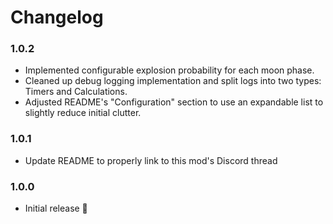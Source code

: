 # Changelog

### 1.0.2
- Implemented configurable explosion probability for each moon phase.
- Cleaned up debug logging implementation and split logs into two types: Timers and Calculations.
- Adjusted README's "Configuration" section to use an expandable list to slightly reduce initial clutter.

### 1.0.1
- Update README to properly link to this mod's Discord thread

### 1.0.0
- Initial release 🎉
